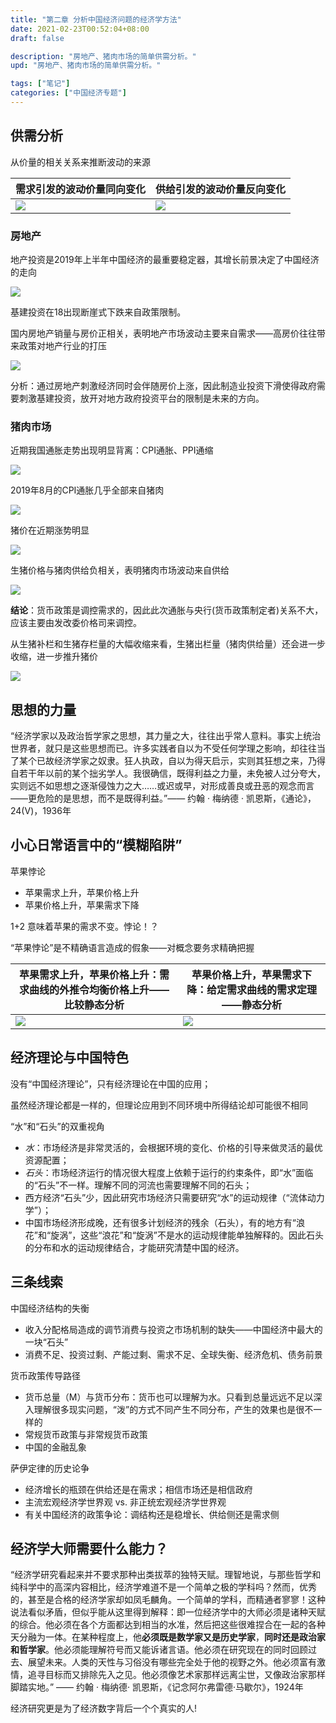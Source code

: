 ```yaml
---
title: "第二章 分析中国经济问题的经济学方法"
date: 2021-02-23T00:52:04+08:00
draft: false

description: "房地产、猪肉市场的简单供需分析。"
upd: "房地产、猪肉市场的简单供需分析。"

tags: ["笔记"]
categories: ["中国经济专题"]
---
```


## 供需分析

从价量的相关关系来推断波动的来源

| 需求引发的波动价量同向变化                                   | 供给引发的波动价量反向变化                                   |
| ------------------------------------------------------------ | ------------------------------------------------------------ |
| ![](https://cdn.jsdelivr.net/gh/henrywu97/FigBed/Figs/20210223111321.png) | ![](https://cdn.jsdelivr.net/gh/henrywu97/FigBed/Figs/20210223111328.png) |

### 房地产

地产投资是2019年上半年中国经济的最重要稳定器，其增长前景决定了中国经济的走向

![](https://cdn.jsdelivr.net/gh/henrywu97/FigBed/Figs/20210223111348.png)

基建投资在18出现断崖式下跌来自政策限制。

国内房地产销量与房价正相关，表明地产市场波动主要来自需求——高房价往往带来政策对地产行业的打压

![](https://cdn.jsdelivr.net/gh/henrywu97/FigBed/Figs/20210223111456.png)

分析：通过房地产刺激经济同时会伴随房价上涨，因此制造业投资下滑使得政府需要刺激基建投资，放开对地方政府投资平台的限制是未来的方向。

### 猪肉市场

近期我国通胀走势出现明显背离：CPI通胀、PPI通缩

![](https://cdn.jsdelivr.net/gh/henrywu97/FigBed/Figs/20210223112401.png)

2019年8月的CPI通胀几乎全部来自猪肉

![](https://cdn.jsdelivr.net/gh/henrywu97/FigBed/Figs/20210223112436.png)

猪价在近期涨势明显

![](https://cdn.jsdelivr.net/gh/henrywu97/FigBed/Figs/20210223112533.png)

生猪价格与猪肉供给负相关，表明猪肉市场波动来自供给

![](https://cdn.jsdelivr.net/gh/henrywu97/FigBed/Figs/20210223112558.png)

**结论**：货币政策是调控需求的，因此此次通胀与央行(货币政策制定者)关系不大，应该主要由发改委价格司来调控。

从生猪补栏和生猪存栏量的大幅收缩来看，生猪出栏量（猪肉供给量）还会进一步收缩，进一步推升猪价

![](https://cdn.jsdelivr.net/gh/henrywu97/FigBed/Figs/20210223112625.png)

## 思想的力量

“经济学家以及政治哲学家之思想，其力量之大，往往出乎常人意料。事实上统治世界者，就只是这些思想而已。许多实践者自以为不受任何学理之影响，却往往当了某个已故经济学家之奴隶。狂人执政，自以为得天启示，实则其狂想之来，乃得自若干年以前的某个拙劣学人。我很确信，既得利益之力量，未免被人过分夸大，实则远不如思想之逐渐侵蚀力之大……或迟或早，对形成善良或丑恶的观念而言——更危险的是思想，而不是既得利益。”—— 约翰 · 梅纳德 · 凯恩斯，《通论》，24(V)，1936年

## 小心日常语言中的“模糊陷阱”

苹果悖论

- 苹果需求上升，苹果价格上升
- 苹果价格上升，苹果需求下降

1+2 意味着苹果的需求不变。悖论！？

“苹果悖论”是不精确语言造成的假象——对概念要务求精确把握

| 苹果需求上升，苹果价格上升：需求曲线的外推令均衡价格上升——比较静态分析 | 苹果价格上升，苹果需求下降：给定需求曲线的需求定理——静态分析 |
| ------------------------------------------------------------ | ------------------------------------------------------------ |
| ![](https://cdn.jsdelivr.net/gh/henrywu97/FigBed/Figs/20210227172014.png) | ![](https://cdn.jsdelivr.net/gh/henrywu97/FigBed/Figs/20210227171829.png) |

## 经济理论与中国特色

没有“中国经济理论”，只有经济理论在中国的应用；

虽然经济理论都是一样的，但理论应用到不同环境中所得结论却可能很不相同

“水”和“石头”的双重视角

- *水*：市场经济是非常灵活的，会根据环境的变化、价格的引导来做灵活的最优资源配置；
- *石头*：市场经济运行的情况很大程度上依赖于运行的约束条件，即“水”面临的“石头”不一样。理解不同的河流也需要理解不同的石头；
- 西方经济“石头”少，因此研究市场经济只需要研究“水”的运动规律（“流体动力学”）；
- 中国市场经济形成晚，还有很多计划经济的残余（石头），有的地方有“浪花”和“旋涡”，这些“浪花”和“旋涡”不是水的运动规律能单独解释的。因此石头的分布和水的运动规律结合，才能研究清楚中国的经济。

## 三条线索

中国经济结构的失衡
- 收入分配格局造成的调节消费与投资之市场机制的缺失——中国经济中最大的一块“石头”
- 消费不足、投资过剩、产能过剩、需求不足、全球失衡、经济危机、债务前景

货币政策传导路径
- 货币总量（M）与货币分布：货币也可以理解为水。只看到总量远远不足以深入理解很多现实问题，“泼”的方式不同产生不同分布，产生的效果也是很不一样的
- 常规货币政策与非常规货币政策
- 中国的金融乱象

萨伊定律的历史论争
- 经济增长的瓶颈在供给还是在需求；相信市场还是相信政府
- 主流宏观经济学世界观 vs. 非正统宏观经济学世界观
- 有关中国经济的政策争论：调结构还是稳增长、供给侧还是需求侧

## 经济学大师需要什么能力？

“经济学研究看起来并不要求那种出类拔萃的独特天赋。理智地说，与那些哲学和纯科学中的高深内容相比，经济学难道不是一个简单之极的学科吗？然而，优秀的，甚至是合格的经济学家却如凤毛麟角。一个简单的学科，而精通者寥寥！这种说法看似矛盾，但似乎能从这里得到解释：即一位经济学中的大师必须是诸种天赋的综合。他必须在各个方面都达到相当的水准，然后把这些很难捏合在一起的各种天分融为一体。在某种程度上，他**必须既是数学家又是历史学家**，**同时还是政治家和哲学家**。他必须能理解符号而又能诉诸言语。他必须在研究现在的同时回顾过去、展望未来。人类的天性与习俗没有哪些完全处于他的视野之外。他必须富有激情，追寻目标而又排除先入之见。他必须像艺术家那样远离尘世，又像政治家那样脚踏实地。” —— 约翰 · 梅纳德· 凯恩斯，《记念阿尔弗雷德·马歇尔》，1924年

经济研究更是为了经济数字背后一个个真实的人!